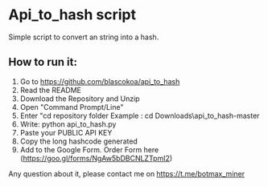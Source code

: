 # Api_to_hash script

Simple script to convert an string into a hash.

## How to run it:

1. Go to https://github.com/blascokoa/api_to_hash
2. Read the README
3. Download the Repository and Unzip
4. Open "Command Prompt/Line"
5. Enter "cd repository folder
   Example : cd Downloads\api_to_hash-master
6. Write: python api_to_hash.py
7. Paste your PUBLIC API KEY 
8. Copy the long hashcode generated
9. Add to the Google Form. Order Form here (https://goo.gl/forms/NgAw5bDBCNLZTpmI2)

Any question about it, please contact me on https://t.me/botmax_miner
